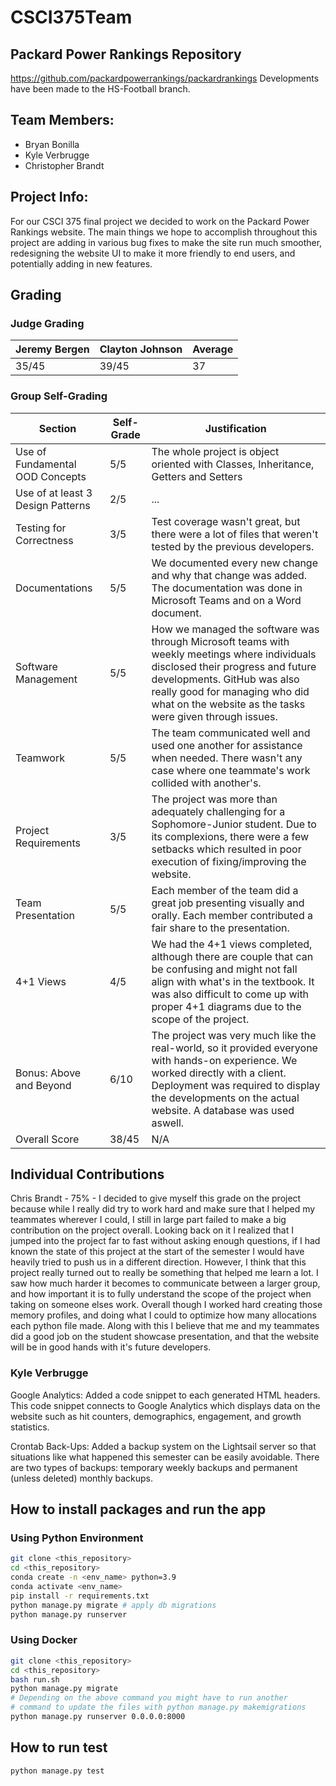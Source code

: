 # CSCI375Team

## Packard Power Rankings Repository
https://github.com/packardpowerrankings/packardrankings
Developments have been made to the HS-Football branch.

## Team Members:
* Bryan Bonilla
* Kyle Verbrugge
* Christopher Brandt

## Project Info: 
For our CSCI 375 final project we decided to work on the Packard Power Rankings website. The main things we hope to accomplish throughout this project are adding in various bug fixes to make the site run much smoother, redesigning the website UI to make it more friendly to end users, and potentially adding in new features. 

## Grading

### Judge Grading

| Jeremy Bergen | Clayton Johnson | Average |
|---|---|---|
| 35/45 | 39/45 | 37 |

### Group Self-Grading

|  Section | Self-Grade | Justification |
---|---|---|
| Use of Fundamental OOD Concepts | 5/5 | The whole project is object oriented with Classes, Inheritance, Getters and Setters |
| Use of at least 3 Design Patterns | 2/5 | ... |
| Testing for Correctness | 3/5 | Test coverage wasn't great, but there were a lot of files that weren't tested by the previous developers. |
| Documentations | 5/5 | We documented every new change and why that change was added. The documentation was done in Microsoft Teams and on a Word document. |
| Software Management | 5/5 | How we managed the software was through Microsoft teams with weekly meetings where individuals disclosed their progress and future developments. GitHub was also really good for managing who did what on the website as the tasks were given through issues. |
| Teamwork | 5/5 | The team communicated well and used one another for assistance when needed. There wasn't any case where one teammate's work collided with another's. |
| Project Requirements | 3/5 | The project was more than adequately challenging for a Sophomore-Junior student. Due to its complexions, there were a few setbacks which resulted in poor execution of fixing/improving the website. |
| Team Presentation | 5/5 | Each member of the team did a great job presenting visually and orally. Each member contributed a fair share to the presentation. |
| 4+1 Views | 4/5 | We had the 4+1 views completed, although there are couple that can be confusing and might not fall align with what's in the textbook. It was also difficult to come up with proper 4+1 diagrams due to the scope of the project. |
| Bonus: Above and Beyond | 6/10 | The project was very much like the real-world, so it provided everyone with hands-on experience. We worked directly with a client. Deployment was required to display the developments on the actual website. A database was used aswell. |
| Overall Score | 38/45 | N/A |

## Individual Contributions
Chris Brandt - 75% - I decided to give myself this grade on the project because while I really did try to work hard and make sure that I helped my teammates wherever I could, I still in large part failed to make a big contribution on the project overall. Looking back on it I realized that I jumped into the project far to fast without asking enough questions, if I had known the state of this project at the start of the semester I would have heavily tried to push us in a different direction. However, I think that this project really turned out to really be something that helped me learn a lot. I saw how much harder it becomes to communicate between a larger group, and how important it is to fully understand the scope of the project when taking on someone elses work. Overall though I worked hard creating those memory profiles, and doing what I could to optimize how many allocations each python file made. Along with this I believe that me and my teammates did a good job on the student showcase presentation, and that the website will be in good hands with it's future developers.

### Kyle Verbrugge
Google Analytics: Added a code snippet to each generated HTML headers. This code snippet connects to Google Analytics which displays data on the website such as hit counters, demographics, engagement, and growth statistics.

Crontab Back-Ups: Added a backup system on the Lightsail server so that situations like what happened this semester can be easily avoidable. There are two types of backups: temporary weekly backups and permanent (unless deleted) monthly backups.

## How to install packages and run the app

### Using Python Environment

```bash
git clone <this_repository>
cd <this_repository>
conda create -n <env_name> python=3.9
conda activate <env_name>
pip install -r requirements.txt
python manage.py migrate # apply db migrations
python manage.py runserver
```

### Using Docker

```bash
git clone <this_repository>
cd <this_repository>
bash run.sh
python manage.py migrate
# Depending on the above command you might have to run another 
# command to update the files with python manage.py makemigrations
python manage.py runserver 0.0.0.0:8000
```

## How to run test

```bash
python manage.py test
```
